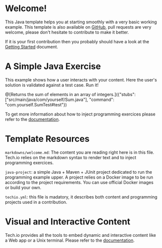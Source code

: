 
# Welcome!

This Java template helps you at starting smoothly with a very basic working example. This template is also available on [GitHub](), pull requests are very welcome, please don't hesitate to contribute to make it better.

If it is your first contribution then you probably should have a look at the [Getting Started](https://gettingstarted) document.

# A Simple Java Exercise

This example shows how a user interacts with your content. Here the user's solution is validated against a test case. Run it!

@[Returns the sum of elements in an array of integers.]({"stubs": ["src/main/java/com/yourself/Sum.java"], "command": "com.yourself.SumTest#test"})

To get more information about how to inject programming exercices please refer to the [documentation]().

# Template Resources

`markdowns/welcome.md`: The content you are reading right here is in this file. Tech.io relies on the markdown syntax to render text and to inject programming exercices.


`java-project`: a simple Java + Maven + JUnit project dedicated to run the programming example upper. A project relies on a Docker image to be run according to the project requirements. You can use official Docker images or build your own.


`techio.yml`: this file is madatory, it describes both content and programming projects used in a contribution. 

# Visual and Interactive Content

Tech.io provides all the tools to embed dynamic and interactive content like a Web app or a Unix terminal. Please refer to the [documentation]().